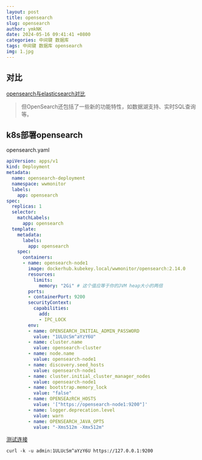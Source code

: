 ```yaml
---
layout: post
title: opensearch
slug: opensearch
author: ymkNK
date: 2024-05-16 09:41:41 +0800
categories: 中间键 数据库
tags: 中间键 数据库 opensearch
img: 1.jpg
---
```



## 对比


[opensearch与elasticsearch对比]()
> 但OpenSearch还包括了一些新的功能特性，如数据湖支持、实时SQL查询等。


## k8s部署opensearch


opensearch.yaml
```yaml
apiVersion: apps/v1
kind: Deployment
metadata:
  name: opensearch-deployment
  namespace: wwmonitor
  labels:
    app: opensearch
spec:
  replicas: 1
  selector:
    matchLabels:
      app: opensearch
  template:
    metadata:
      labels:
        app: opensearch
    spec:
      containers:
      - name: opensearch-node1
        image: dockerhub.kubekey.local/wwmonitor/opensearch:2.14.0
        resources:
          limits:
            memory: "2Gi" # 这个值应等于你的JVM heap大小的两倍
        ports:
        - containerPort: 9200
        securityContext:
          capabilities:
            add:
            - IPC_LOCK
        env:
        - name: OPENSEARCH_INITIAL_ADMIN_PASSWORD
          value: "1ULUcSm^aYzY6U"
        - name: cluster.name
          value: opensearch-cluster
        - name: node.name
          value: opensearch-node1
        - name: discovery.seed_hosts
          value: opensearch-node1
        - name: cluster.initial_cluster_manager_nodes
          value: opensearch-node1
        - name: bootstrap.memory_lock
          value: "false"
        - name: OPENSEAzRCH_HOSTS
          value: '["https://opensearch-node1:9200"]'
        - name: logger.deprecation.level
          value: warn
        - name: OPENSEARCH_JAVA_OPTS
          value: "-Xms512m -Xmx512m"
```


[测试连接](https://www.instaclustr.com/support/documentation/opensearch/using-opensearch/connecting-to-opensearch-using-curl/)
```shell
curl -k -u admin:1ULUcSm^aYzY6U https://127.0.0.1:9200
```

